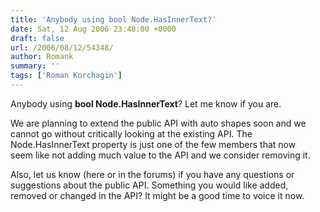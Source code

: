 ```yaml
---
title: 'Anybody using bool Node.HasInnerText?'
date: Sat, 12 Aug 2006 23:48:00 +0000
draft: false
url: /2006/08/12/54348/
author: Romank
summary: ''
tags: ['Roman Korchagin']
---
```


Anybody using **bool Node.HasInnerText**? Let me know if you are.

We are planning to extend the public API with auto shapes soon and we cannot go without critically looking at the existing API. The Node.HasInnerText property is just one of the few members that now seem like not adding much value to the API and we consider removing it.

Also, let us know (here or in the forums) if you have any questions or suggestions about the public API. Something you would like added, removed or changed in the API? It might be a good time to voice it now.







